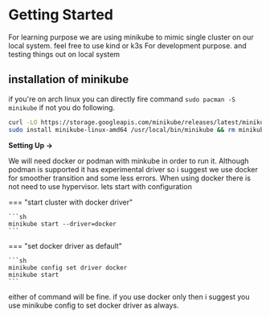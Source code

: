 # Getting Started

For learning purpose we are using minikube to mimic single cluster on our local system. feel free to use kind or k3s
For development purpose. and testing things out on local system

## installation of minikube
if you're on arch linux you can directly fire command `sudo pacman -S minikube` if not you do following. 

```sh
curl -LO https://storage.googleapis.com/minikube/releases/latest/minikube-linux-amd64
sudo install minikube-linux-amd64 /usr/local/bin/minikube && rm minikube-linux-amd64
```

**Setting Up &rarr;**

We will need docker or podman with minkube in order to run it. Although podman is supported it has experimental driver so i suggest we use docker for smoother transition and some less errors. When using docker there is not need to use hypervisor. lets start with configuration

=== "start cluster with docker driver"

    ```sh
    minikube start --driver=docker
    ```
=== "set docker driver as default"

    ```sh
    minikube config set driver docker
    minikube start
    ```
either of command will be fine. if you use docker only then i suggest you use minikube config to set docker driver as always.

